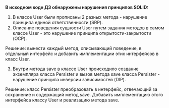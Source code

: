 __В исходном коде ДЗ обнаружены нарушения принципов SOLID:__
1. В классе User были прописаны 2 разных метода - нарушение принципа единой ответственности (SRP).
2. Описание поведения сущности User путем задания методов в самом классе User - 
это нарушение принципа открытости-закрытости (OCP).

Решение: вынести каждый метод, описывающий поведение, в отдельный интерфейс
и добавить имплементации этих интерфейсов в класс User.

3. Внутри метода save в классе User происходило создание экземпляра класса Persister 
и вызов метода save класса Persister - нарушение принципа инверсии зависимостей (DIP).

Решение: класс Persister преобразовать в интерфейс, отвечающий за сохранение 
и содержащий метод save. Добавить имплементацию этого интерфейса классу User и 
реализацию метода save.
   

